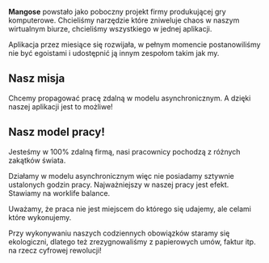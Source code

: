 **Mangose** powstało jako poboczny projekt firmy produkującej gry komputerowe. Chcieliśmy narzędzie które zniweluje chaos w naszym wirtualnym biurze, chcieliśmy wszystkiego w jednej aplikacji. 

Aplikacja przez miesiące się rozwijała, w pełnym momencie postanowiliśmy nie być egoistami i udostępnić ją innym zespołom takim jak my.

## Nasz misja
Chcemy propagować pracę zdalną w modelu asynchronicznym. A dzięki naszej aplikacji jest to możliwe! 


## Nasz model pracy!
Jesteśmy w 100% zdalną firmą, nasi pracownicy pochodzą z różnych zakątków świata. 

Działamy w modelu asynchronicznym więc nie posiadamy sztywnie ustalonych godzin pracy. Najważniejszy w naszej pracy jest efekt. Stawiamy na worklife balance.

Uważamy, że praca nie jest miejscem do którego się udajemy, ale celami które wykonujemy. 

Przy wykonywaniu naszych codziennych obowiązków staramy się ekologiczni, dlatego też zrezygnowaliśmy z papierowych umów, faktur itp. na rzecz cyfrowej rewolucji!
